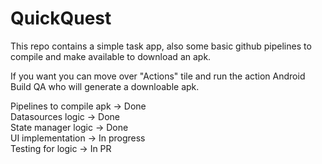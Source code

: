 # QuickQuest

This repo contains a simple task app, also some basic github pipelines to compile and make available to download an apk.

If you want you can move over "Actions" tile and run the action Android Build QA who will generate a downloable apk.

Pipelines to compile apk -> Done <br>
Datasources logic -> Done <br>
State manager logic -> Done <br>
UI implementation -> In progress <br>
Testing for logic -> In PR <br>
